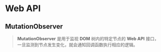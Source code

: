 # Web API

## MutationObserver

> **MutationObserver** 是用于监视 **DOM** 树内的特定节点的 **Web API** 接口，一旦监测到节点发生变化，就会通知回调函数执行相应的逻辑。
